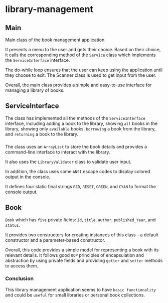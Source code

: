 # library-management

## Main
Main class of the book management application. 

  It presents a menu to the user and gets their choice. Based on their choice, it calls the corresponding method of the `Service` class which implements the `ServiceInterface` interface. 
  
  The do-while loop ensures that the user can keep using the application until they choose to exit. The Scanner class is used to get input from the user.
  
Overall, the main class provides a simple and easy-to-use interface for managing a library of books.

## ServiceInterface

The class has implemented all the methods of the `ServiceInterface` interface, including adding a book to the library, showing `all` books in the library, showing only `available` books, `borrowing` a book from the library, and `returning` a book to the library.

### 
The class uses an `ArrayList` to store the book details and provides a command-line interface to interact with the library. 

It also uses the `LibraryValidator` class to validate user input.

In addition, the class uses some `ANSI` escape codes to display colored output in the console.

It defines four static final strings `RED`, `RESET`, `GREEN`, and `CYAN` to format the console output.


## Book

`Book` which has `five` private fields: `id`, `title`, `author`, `published_Year`, and `status`. 

It provides two constructors for creating instances of this class - a default constructor and a parameter-based constructor.

Overall, this code provides a simple model for representing a book with its relevant details. It follows good `OOP` principles of encapsulation and abstraction by using private fields and providing `getter` and `setter` methods to access them. 

### Conclusion

This library management application seems to have `basic functionality` and could be `useful` for small libraries or personal book collections.

